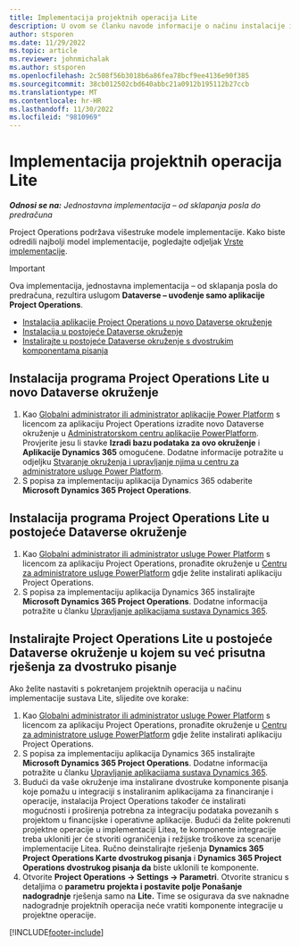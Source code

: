 ```yaml
---
title: Implementacija projektnih operacija Lite
description: U ovom se članku navode informacije o načinu instalacije implementacije jednostavne aplikacije Project Operations – od sklapanja posla do predračuna.
author: stsporen
ms.date: 11/29/2022
ms.topic: article
ms.reviewer: johnmichalak
ms.author: stsporen
ms.openlocfilehash: 2c508f56b3018b6a86fea78bcf9ee4136e90f385
ms.sourcegitcommit: 38cb012502cbd640abbc21a0912b195112b27ccb
ms.translationtype: MT
ms.contentlocale: hr-HR
ms.lasthandoff: 11/30/2022
ms.locfileid: "9810969"
---
```

# <a name="deploy-project-operations-lite"></a>Implementacija projektnih operacija Lite

_**Odnosi se na:** Jednostavna implementacija – od sklapanja posla do predračuna_



Project Operations podržava višestruke modele implementacije. Kako biste odredili najbolji model implementacije, pogledajte odjeljak [Vrste implementacije](determine-deployment-type.md).


> [!IMPORTANT]
> Ova implementacija, jednostavna implementacija – od sklapanja posla do predračuna, rezultira uslugom **Dataverse – uvođenje samo aplikacije Project Operations**.

- [Instalacija aplikacije Project Operations u novo Dataverse okruženje](#new)
- [Instalacija u postojeće Dataverse okruženje](#existing)
- [Instalirajte u postojeće Dataverse okruženje s dvostrukim komponentama pisanja](#existingdw)



## <a name="install-project-operations-lite-to-a-new-dataverse-environment"></a><a name="new"></a> Instalacija programa Project Operations Lite u novo Dataverse okruženje

1. Kao [Globalni administrator ili administrator aplikacije Power Platform](/power-platform/admin/global-service-administrators-can-administer-without-license) s licencom za aplikaciju Project Operations izradite novo Dataverse okruženje u [Administratorskom centru aplikacije PowerPlatform](https://admin.powerplatform.com). Provjerite jesu li stavke **Izradi bazu podataka za ovo okruženje** i **Aplikacije Dynamics 365** omogućene. Dodatne informacije potražite u odjeljku [Stvaranje okruženja i upravljanje njima u centru za administratore usluge Power Platform](/power-platform/admin/create-environment#create-an-environment-in-the-power-platform-admin-center).
1. S popisa za implementaciju aplikacija Dynamics 365 odaberite **Microsoft Dynamics 365 Project Operations**.


## <a name="install-project-operations-lite-to-an-existing-dataverse-environment"></a><a name="existing"></a> Instalacija programa Project Operations Lite u postojeće Dataverse okruženje 
1. Kao [Globalni administrator ili administrator usluge Power Platform](/power-platform/admin/global-service-administrators-can-administer-without-license) s licencom za aplikaciju Project Operations, pronađite okruženje u [Centru za administratore usluge PowerPlatform](https://admin.powerplatform.com) gdje želite instalirati aplikaciju Project Operations.
1. S popisa za implementaciju aplikacija Dynamics 365 instalirajte **Microsoft Dynamics 365 Project Operations**. Dodatne informacija potražite u članku [Upravljanje aplikacijama sustava Dynamics 365](/power-platform/admin/manage-apps).

## <a name="install-project-operations-lite-to-an-existing-dataverse-environment-where-dual-write-solutions-are-already-present"></a><a name="existingdw"></a> Instalirajte Project Operations Lite u postojeće Dataverse okruženje u kojem su već prisutna rješenja za dvostruko pisanje

Ako želite nastaviti s pokretanjem projektnih operacija u načinu implementacije sustava Lite, slijedite ove korake:

1. Kao [Globalni administrator ili administrator usluge Power Platform](/power-platform/admin/global-service-administrators-can-administer-without-license) s licencom za aplikaciju Project Operations, pronađite okruženje u [Centru za administratore usluge PowerPlatform](https://admin.powerplatform.com) gdje želite instalirati aplikaciju Project Operations.
1. S popisa za implementaciju aplikacija Dynamics 365 instalirajte **Microsoft Dynamics 365 Project Operations**. Dodatne informacija potražite u članku [Upravljanje aplikacijama sustava Dynamics 365](/power-platform/admin/manage-apps).
1. Budući da vaše okruženje ima instalirane dvostruke komponente pisanja koje pomažu u integraciji s instaliranim aplikacijama za financiranje i operacije, instalacija Project Operations također će instalirati mogućnosti i proširenja potrebna za integraciju podataka povezanih s projektom u financijske i operativne aplikacije. Budući da želite pokrenuti projektne operacije u implementaciji Litea, te komponente integracije treba ukloniti jer će stvoriti ograničenja i režijske troškove za scenarije implementacije Litea. Ručno deinstalirajte rješenja **Dynamics 365 Project Operations Karte dvostrukog pisanja** i **Dynamics 365 Project Operations dvostrukog pisanja da** biste uklonili te komponente.
1. Otvorite **Project Operations -> Settings -> Parametri**. Otvorite stranicu s detaljima o **parametru**  **projekta i postavite polje Ponašanje nadogradnje** rješenja samo na **Lite.** Time se osigurava da sve naknadne nadogradnje projektnih operacija neće vratiti komponente integracije u projektne operacije.  

[!INCLUDE[footer-include](../includes/footer-banner.md)]
